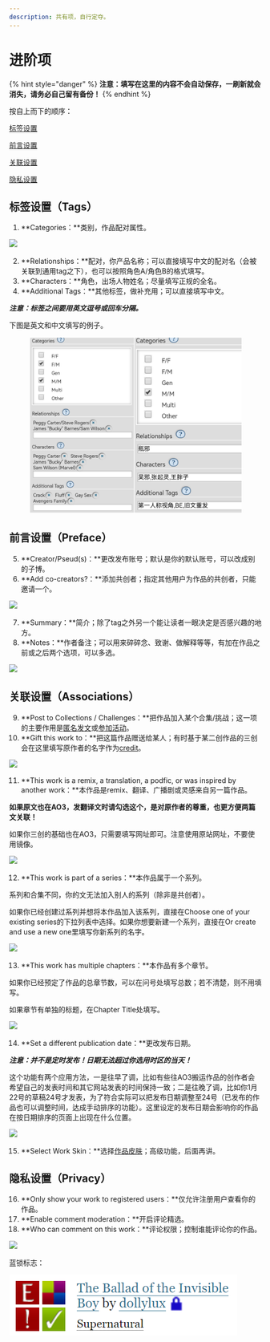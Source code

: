 ```yaml
---
description: 共有项，自行定夺。
---
```


# 进阶项

{% hint style="danger" %}
**注意：填写在这里的内容不会自动保存，一刷新就会消失，请务必自己留有备份！**
{% endhint %}

按自上而下的顺序：

[标签设置](jin-jie-xiang.md#biao-qian-she-zhi-tags)

[前言设置](jin-jie-xiang.md#qian-yan-she-zhi-preface)

[关联设置](jin-jie-xiang.md#guan-lian-she-zhi-associations)

[隐私设置](jin-jie-xiang.md#yin-si-she-zhi-privacy)

## 标签设置（Tags）

1. **Categories：**类别，作品配对属性。

![](../../.gitbook/assets/MTXX\_MH20230313\_205820590.jpg)

2. **Relationships：**配对，你产品名称；可以直接填写中文的配对名（会被关联到通用tag之下），也可以按照角色A/角色B的格式填写。
3. **Characters：**角色，出场人物姓名；尽量填写正规的全名。
4. **Additional Tags：**其他标签，做补充用；可以直接填写中文。

_**注意：标签之间要用英文逗号或回车分隔。**_

下图是英文和中文填写的例子。

<figure><img src="../../.gitbook/assets/Collage_20230313_210406_edit_949523589086884.jpg" alt=""><figcaption></figcaption></figure>

## 前言设置（Preface）

5. **Creator/Pseud(s)：**更改发布账号；默认是你的默认账号，可以改成别的子博。
6. **Add co-creators?：**添加共创者；指定其他用户为作品的共创者，只能邀请一个。

![](../../.gitbook/assets/MTXX\_MH20230313\_210854862.jpg)

7. **Summary：**简介；除了tag之外另一个能让读者一眼决定是否感兴趣的地方。
8. **Notes：**作者备注；可以用来碎碎念、致谢、做解释等等，有加在作品之前或之后两个选项，可以多选。

![](../../.gitbook/assets/MTXX\_MH20230313\_211316895.jpg)

## 关联设置（Associations）

9. **Post to Collections / Challenges：**把作品加入某个合集/挑战；这一项的主要作用是[匿名发文](ni-ming-fa-wen.md)或[参加活动](../he-ji-yu-tiao-zhan-sai.md)。
10. **Gift this work to：**把这篇作品赠送给某人；有时基于某二创作品的三创会在这里填写原作者的名字作为[credit](../../ao3-da-zi-dian.md#credit-yuan-zuo-zhe-shi)。

![](../../.gitbook/assets/MTXX\_MH20230313\_211608667.jpg)

11. **This work is a remix, a translation, a podfic, or was inspired by another work：**本作品是remix、翻译、广播剧或灵感来自另一篇作品。

**如果原文也在AO3，发翻译文时请勾选这个，是对原作者的尊重，也更方便两篇文关联！**

如果你三创的基础也在AO3，只需要填写网址即可。注意使用原站网址，不要使用镜像。

****![](../../.gitbook/assets/MTXX\_MH20230313\_212128178.jpg)****

12. **This work is part of a series：**本作品属于一个系列。

系列和合集不同，你的文无法加入别人的系列（除非是共创者）。

如果你已经创建过系列并想将本作品加入该系列，直接在Choose one of your existing series的下拉列表中选择。如果你想要新建一个系列，直接在Or create and use a new one里填写你新系列的名字。

![](../../.gitbook/assets/MTXX\_MH20230313\_212408283.jpg)

13. **This work has multiple chapters：**本作品有多个章节。

如果你已经预定了作品的总章节数，可以在问号处填写总数；若不清楚，则不用填写。

如果章节有单独的标题，在Chapter Title处填写。

![](../../.gitbook/assets/MTXX\_MH20230313\_212646015.jpg)

14. **Set a different publication date：**更改发布日期。

_**注意：并不是定时发布！日期无法超过你选用时区的当天！**_

这个功能有两个应用方法，一是往早了调，比如有些往AO3搬运作品的创作者会希望自己的发表时间和其它网站发表的时间保持一致；二是往晚了调，比如你1月22号的草稿24号才发表，为了符合实际可以把发布日期调整至24号（已发布的作品也可以调整时间，达成手动排序的功能）。这里设定的发布日期会影响你的作品在按日期排序的页面上出现在什么位置。

![](../../.gitbook/assets/MTXX\_MH20230313\_213620845.jpg)

15. **Select Work Skin：**选择[作品皮肤](../zuo-pin-pi-fu.md)；高级功能，后面再讲。

## 隐私设置（Privacy）

16. **Only show your work to registered users：**仅允许注册用户查看你的作品。
17. **Enable comment moderation：**开启评论精选。
18. **Who can comment on this work：**评论权限；控制谁能评论你的作品。

![](../../.gitbook/assets/MTXX\_MH20230313\_214057568.jpg)

蓝锁标志：

![](<../../.gitbook/assets/image (35).png>)
